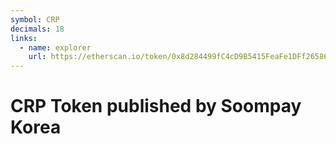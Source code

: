 ```yaml
---
symbol: CRP
decimals: 18
links:
  - name: explorer
    url: https://etherscan.io/token/0x8d284499fC4cD9B5415FeaFe1DFf26586be717B9
---
```


# CRP Token published by Soompay Korea
